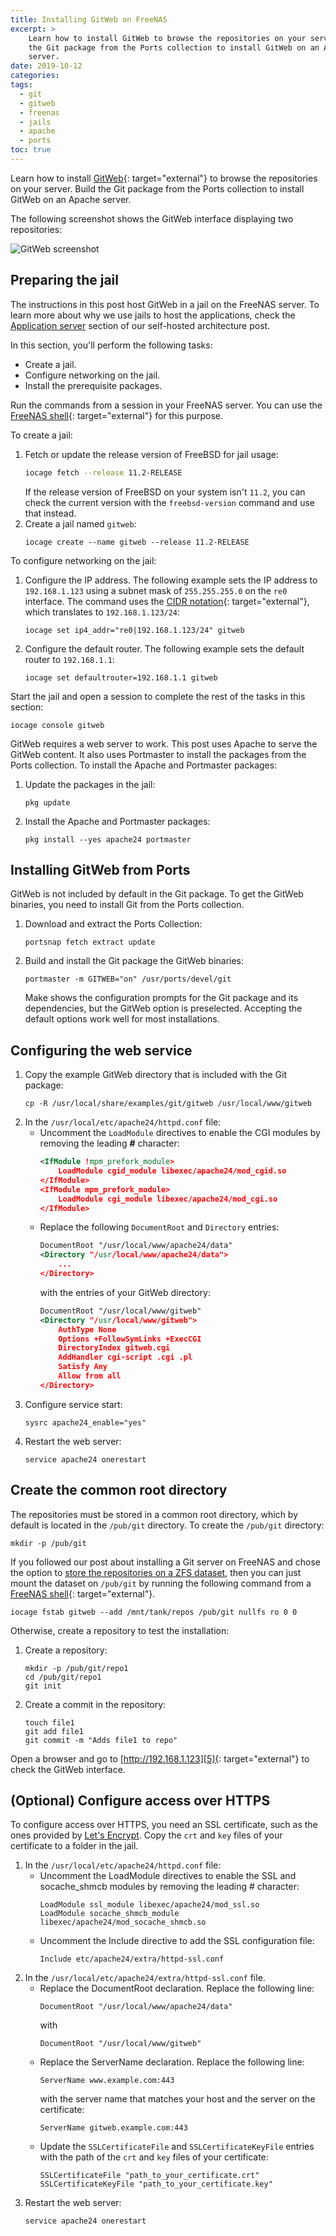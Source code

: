 ```yaml
---
title: Installing GitWeb on FreeNAS
excerpt: >
    Learn how to install GitWeb to browse the repositories on your server. Build
    the Git package from the Ports collection to install GitWeb on an Apache
    server.
date: 2019-10-12
categories:
tags:
  - git
  - gitweb
  - freenas
  - jails
  - apache
  - ports
toc: true
---
```


Learn how to install [GitWeb][2]{: target="external"} to browse the repositories
on your server. Build the Git package from the Ports collection to install
GitWeb on an Apache server.

The following screenshot shows the GitWeb interface displaying two repositories:

![GitWeb screenshot][screenshot]

## Preparing the jail

The instructions in this post host GitWeb in a jail on the FreeNAS server. To
learn more about why we use jails to host the applications, check the
[Application server][3] section of our self-hosted architecture post.

In this section, you'll perform the following tasks:

* Create a jail.
* Configure networking on the jail.
* Install the prerequisite packages.

Run the commands from a session in your FreeNAS server. You can use the
[FreeNAS shell][0]{: target="external"} for this purpose.

To create a jail:

1. Fetch or update the release version of FreeBSD for jail usage:
   ```sh
   iocage fetch --release 11.2-RELEASE
   ```
   If the release version of FreeBSD on your system isn't `11.2`, you can check
   the current version with the `freebsd-version` command and use that instead.
1. Create a jail named `gitweb`:
   ```shell
   iocage create --name gitweb --release 11.2-RELEASE
   ```

To configure networking on the jail:

1. Configure the IP address. The following example sets the IP address to
   `192.168.1.123` using a subnet mask of `255.255.255.0` on the `re0`
   interface. The command uses the [CIDR notation][10]{: target="external"},
   which translates to `192.168.1.123/24`:
   ```shell
   iocage set ip4_addr="re0|192.168.1.123/24" gitweb
   ```
1. Configure the default router. The following example sets the default router
   to `192.168.1.1`:
   ```shell
   iocage set defaultrouter=192.168.1.1 gitweb
   ```

Start the jail and open a session to complete the rest of the tasks in this
section:

```shell
iocage console gitweb
```

GitWeb requires a web server to work. This post uses Apache to serve the GitWeb
content. It also uses Portmaster to install the packages from the Ports
collection. To install the Apache and Portmaster packages:

1. Update the packages in the jail:
   ```shell
   pkg update
   ```
1. Install the Apache and Portmaster packages:
   ```shell
   pkg install --yes apache24 portmaster
   ```

## Installing GitWeb from Ports

GitWeb is not included by default in the Git package. To get the GitWeb
binaries, you need to install Git from the Ports collection.

1. Download and extract the Ports Collection:
   ```shell
   portsnap fetch extract update
   ```
1. Build and install the Git package the GitWeb binaries:
   ```shell
   portmaster -m GITWEB="on" /usr/ports/devel/git
   ```
   Make shows the configuration prompts for the Git package and its
   dependencies, but the GitWeb option is preselected. Accepting the default
   options work well for most installations.

## Configuring the web service

1. Copy the example GitWeb directory that is included with the Git package:
   ```shell
   cp -R /usr/local/share/examples/git/gitweb /usr/local/www/gitweb
   ```
1. In the `/usr/local/etc/apache24/httpd.conf` file:
   * Uncomment the `LoadModule` directives to enable the CGI modules by
     removing the leading **#** character:
     ```xml
     <IfModule !mpm_prefork_module>
         LoadModule cgid_module libexec/apache24/mod_cgid.so
     </IfModule>
     <IfModule mpm_prefork_module>
         LoadModule cgi_module libexec/apache24/mod_cgi.so
     </IfModule>
     ```
   * Replace the following `DocumentRoot` and `Directory` entries:
     ```xml
     DocumentRoot "/usr/local/www/apache24/data"
     <Directory "/usr/local/www/apache24/data">
         ...
     </Directory>
     ```
     with the entries of your GitWeb directory:
     ```xml
     DocumentRoot "/usr/local/www/gitweb"
     <Directory "/usr/local/www/gitweb">
         AuthType None
         Options +FollowSymLinks +ExecCGI
         DirectoryIndex gitweb.cgi
         AddHandler cgi-script .cgi .pl
         Satisfy Any
         Allow from all
     </Directory>
     ```
1. Configure service start:
   ```shell
   sysrc apache24_enable="yes"
   ```
1. Restart the web server:
   ```shell
   service apache24 onerestart
   ```

## Create the common root directory

The repositories must be stored in a common root directory, which by default is
located in the `/pub/git` directory. To create the `/pub/git` directory:
```shell
mkdir -p /pub/git
```

If you followed our post about installing a Git server on FreeNAS and chose the
option to [store the repositories on a ZFS dataset][1], then you can just mount
the dataset on `/pub/git` by running the following command from a
[FreeNAS shell][0]{: target="external"}.

```shell
iocage fstab gitweb --add /mnt/tank/repos /pub/git nullfs ro 0 0
```

Otherwise, create a repository to test the installation:

1. Create a repository:
   ```shell
   mkdir -p /pub/git/repo1
   cd /pub/git/repo1
   git init
   ```
1. Create a commit in the repository:
   ```shell
   touch file1
   git add file1
   git commit -m "Adds file1 to repo"
   ```

Open a browser and go to [http://192.168.1.123][5]{: target="external"} to check
the GitWeb interface.

## (Optional) Configure access over HTTPS

To configure access over HTTPS, you need an SSL certificate, such as the ones
provided by [Let's Encrypt][6]. Copy the `crt` and `key` files of your
certificate to a folder in the jail.

1. In the `/usr/local/etc/apache24/httpd.conf` file:
   * Uncomment the LoadModule directives to enable the SSL and socache_shmcb
     modules by removing the leading # character:
     ```
     LoadModule ssl_module libexec/apache24/mod_ssl.so
     LoadModule socache_shmcb_module libexec/apache24/mod_socache_shmcb.so 
     ```
   * Uncomment the Include directive to add the SSL configuration file:
     ```
     Include etc/apache24/extra/httpd-ssl.conf
     ```
1. In the `/usr/local/etc/apache24/extra/httpd-ssl.conf` file.
   * Replace the DocumentRoot declaration. Replace the following line:
     ```
     DocumentRoot "/usr/local/www/apache24/data"
     ```
     with
     ```
     DocumentRoot "/usr/local/www/gitweb"
     ```
   * Replace the ServerName declaration. Replace the following line:
     ```
     ServerName www.example.com:443
     ```
     with the server name that matches your host and the server on the
     certificate:
     ```
     ServerName gitweb.example.com:443
     ```
   * Update the `SSLCertificateFile` and `SSLCertificateKeyFile` entries with
     the path of the `crt` and `key` files of your certificate:
     ```
     SSLCertificateFile "path_to_your_certificate.crt" 
     SSLCertificateKeyFile "path_to_your_certificate.key"
     ```
1. Restart the web server:
   ```shell
   service apache24 onerestart
   ```


[screenshot]: /assets/images/gitweb-screenshot.png
[0]: https://www.ixsystems.com/documentation/freenas/11.2-U4.1/shell.html
[1]: /git-server-freenas/#optional-storing-the-repositories-on-a-zfs-dataset
[2]: https://git-scm.com/docs/gitweb
[3]: /self-hosted-architecture/#application-server
[4]: /git-server-freenas/
[5]: http://192.168.1.123
[6]: https://letsencrypt.org/
[10]: https://en.wikipedia.org/wiki/Classless_Inter-Domain_Routing
